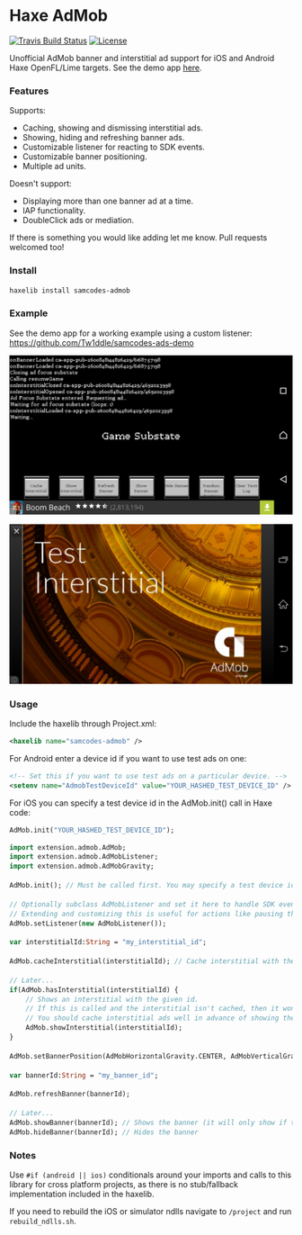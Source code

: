 # Haxe AdMob

[![Travis Build Status](https://img.shields.io/travis/Tw1ddle/samcodes-admob.svg?style=flat-square)](https://travis-ci.org/Tw1ddle/samcodes-admob)
[![License](http://img.shields.io/:license-mit-blue.svg?style=flat-square)](https://github.com/Tw1ddle/samcodes-admob/blob/master/LICENSE)

Unofficial AdMob banner and interstitial ad support for iOS and Android Haxe OpenFL/Lime targets. See the demo app [here](https://github.com/Tw1ddle/samcodes-ads-demo).

### Features

Supports:
* Caching, showing and dismissing interstitial ads.
* Showing, hiding and refreshing banner ads.
* Customizable listener for reacting to SDK events.
* Customizable banner positioning.
* Multiple ad units.

Doesn't support:
* Displaying more than one banner ad at a time.
* IAP functionality.
* DoubleClick ads or mediation.

If there is something you would like adding let me know. Pull requests welcomed too!

### Install

```bash
haxelib install samcodes-admob
```

### Example

See the demo app for a working example using a custom listener: https://github.com/Tw1ddle/samcodes-ads-demo

![Screenshot of demo app](https://github.com/Tw1ddle/samcodes-ads-demo/blob/master/screenshots/admob-banner.png?raw=true "Demo app")

![Screenshot of demo app](https://github.com/Tw1ddle/samcodes-ads-demo/blob/master/screenshots/admob-interstitial.png?raw=true "Demo app")

### Usage

Include the haxelib through Project.xml:
```xml
<haxelib name="samcodes-admob" />
```

For Android enter a device id if you want to use test ads on one:
```xml
<!-- Set this if you want to use test ads on a particular device. -->
<setenv name="AdmobTestDeviceId" value="YOUR_HASHED_TEST_DEVICE_ID" />
```

For iOS you can specify a test device id in the AdMob.init() call in Haxe code:
```haxe
AdMob.init("YOUR_HASHED_TEST_DEVICE_ID");
```

```haxe
import extension.admob.AdMob;
import extension.admob.AdMobListener;
import extension.admob.AdMobGravity;

AdMob.init(); // Must be called first. You may specify a test device id for iOS here.

// Optionally subclass AdMobListener and set it here to handle SDK events.
// Extending and customizing this is useful for actions like pausing the game when showing interstitials, showing banners as soon as they cache etc.
AdMob.setListener(new AdMobListener());

var interstitialId:String = "my_interstitial_id";

AdMob.cacheInterstitial(interstitialId); // Cache interstitial with the id from your AdMob dashboard.

// Later...
if(AdMob.hasInterstitial(interstitialId) {
	// Shows an interstitial with the given id.
	// If this is called and the interstitial isn't cached, then it won't display at all - that's just how the AdMob SDK works.
	// You should cache interstitial ads well in advance of showing them.
	AdMob.showInterstitial(interstitialId);
}

AdMob.setBannerPosition(AdMobHorizontalGravity.CENTER, AdMobVerticalGravity.BOTTOM); // All banners will appear bottom center of the screen

var bannerId:String = "my_banner_id";

AdMob.refreshBanner(bannerId);

// Later...
AdMob.showBanner(bannerId); // Shows the banner (it will only show if the SDK has finished caching a banner after calling refreshBanner)
AdMob.hideBanner(bannerId); // Hides the banner
```

### Notes

Use ```#if (android || ios)``` conditionals around your imports and calls to this library for cross platform projects, as there is no stub/fallback implementation included in the haxelib.

If you need to rebuild the iOS or simulator ndlls navigate to ```/project``` and run ```rebuild_ndlls.sh```.